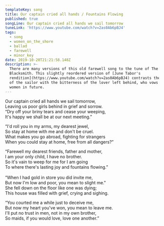 ```yaml
---
templateKey: song
title: Our captain cried all hands / Fountains Flowing
published: true
songLine: Our captain cried all hands we sail tomorrow
tuneLink: 'https://www.youtube.com/watch?v=2as0Ab6pBJ4'
tags:
  - song
  - women_on_the_shore
  - ballad
  - farewell
  - minor_key
date: 2019-10-20T21:21:58.148Z
description: >-
  There are many versions of this old farewell song to the tune of The
  Blacksmith. This slightly reordered version of [June Tabor's
  rendition](https://www.youtube.com/watch?v=2as0Ab6pBJ4) contrasts the fatalism
  of the sailor with the bitterness of the lover left behind, who vows to love
  women in future.
---
```

Our captain cried all hands we sail tomorrow,\
Leaving us poor girls behind in grief and sorrow.\
“Dry off your briny tears and cease your weeping,\
It's happy we shall be at our next meeting.”

“I'd roll you in my arms, my dearest jewel,\
So stay at home with me and don't be cruel.\
What makes you go abroad, fighting for strangers\
When you could stay at home, free from all dangers?”

“Farewell my dearest friends, father and mother,\
I am your only child, I have no brother.\
So it's vain to weep for me for I am going\
To where there's lasting joy and fountains flowing.”\
\
“When I had gold in store you did invite me,\
But now I'm low and poor, you mean to slight me."\
She fell down on the floor like one was dying;\
This house was filled with grief, crying and sighing.

“You courted me a while just to deceive me,\
But now my heart you've won, you mean to leave me.\
I'll put no trust in men, not in my own brother,\
So maids, if you would love, love one another.”
